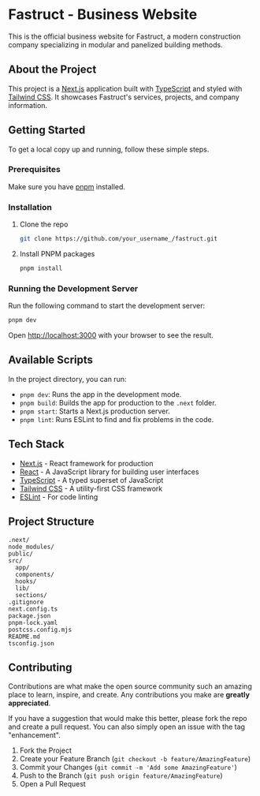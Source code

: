 # Fastruct - Business Website

This is the official business website for Fastruct, a modern construction company specializing in modular and panelized building methods.

## About the Project

This project is a [Next.js](https://nextjs.org/) application built with [TypeScript](https://www.typescriptlang.org/) and styled with [Tailwind CSS](https://tailwindcss.com/). It showcases Fastruct's services, projects, and company information.

## Getting Started

To get a local copy up and running, follow these simple steps.

### Prerequisites

Make sure you have [pnpm](https://pnpm.io/installation) installed.

### Installation

1. Clone the repo
   ```sh
   git clone https://github.com/your_username_/fastruct.git
   ```
2. Install PNPM packages
   ```sh
   pnpm install
   ```

### Running the Development Server

Run the following command to start the development server:

```bash
pnpm dev
```

Open [http://localhost:3000](http://localhost:3000) with your browser to see the result.

## Available Scripts

In the project directory, you can run:

- `pnpm dev`: Runs the app in the development mode.
- `pnpm build`: Builds the app for production to the `.next` folder.
- `pnpm start`: Starts a Next.js production server.
- `pnpm lint`: Runs ESLint to find and fix problems in the code.

## Tech Stack

- [Next.js](https://nextjs.org/) - React framework for production
- [React](https://reactjs.org/) - A JavaScript library for building user interfaces
- [TypeScript](https://www.typescriptlang.org/) - A typed superset of JavaScript
- [Tailwind CSS](https://tailwindcss.com/) - A utility-first CSS framework
- [ESLint](https://eslint.org/) - For code linting

## Project Structure

```
.next/
node_modules/
public/
src/
  app/
  components/
  hooks/
  lib/
  sections/
.gitignore
next.config.ts
package.json
pnpm-lock.yaml
postcss.config.mjs
README.md
tsconfig.json
```

## Contributing

Contributions are what make the open source community such an amazing place to learn, inspire, and create. Any contributions you make are **greatly appreciated**.

If you have a suggestion that would make this better, please fork the repo and create a pull request. You can also simply open an issue with the tag "enhancement".

1. Fork the Project
2. Create your Feature Branch (`git checkout -b feature/AmazingFeature`)
3. Commit your Changes (`git commit -m 'Add some AmazingFeature'`)
4. Push to the Branch (`git push origin feature/AmazingFeature`)
5. Open a Pull Request